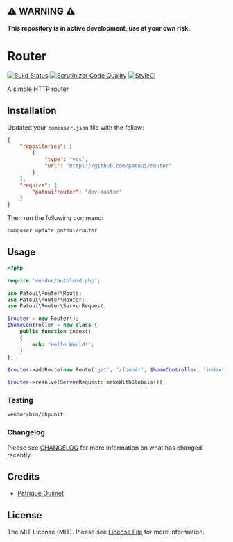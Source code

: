 ## ⚠️ WARNING ⚠️

**This repository is in active development, use at your own risk.**

# Router

[![Build Status](https://img.shields.io/travis/patoui/router/master.svg?style=flat-square)](https://travis-ci.org/patoui/router)
[![Scrutinizer Code Quality](https://scrutinizer-ci.com/g/patoui/router/badges/quality-score.png?b=master)](https://scrutinizer-ci.com/g/patoui/router/?branch=master)
[![StyleCI](https://github.styleci.io/repos/222272762/shield?branch=master)](https://github.styleci.io/repos/222272762)


A simple HTTP router

## Installation

Updated your `composer.json` file with the follow:

```json
{
    "repositories": [
        {
            "type": "vcs",
            "url": "https://github.com/patoui/router"
        }
    ],
    "require": {
        "patoui/router": "dev-master"
    }
}
```

Then run the following command:

```bash
composer update patoui/router
```

## Usage

```php
<?php

require 'vendor/autoload.php';

use Patoui\Router\Route;
use Patoui\Router\Router;
use Patoui\Router\ServerRequest;

$router = new Router();
$homeController = new class {
    public function index()
    {
        echo 'Hello World!';
    }
};

$router->addRoute(new Route('get', '/foobar', $homeController, 'index'));

$router->resolve(ServerRequest::makeWithGlobals());
```

### Testing

``` bash
vendor/bin/phpunit
```

### Changelog

Please see [CHANGELOG](CHANGELOG.md) for more information on what has changed recently.

## Credits

- [Patrique Ouimet](https://github.com/patoui)

## License

The MIT License (MIT). Please see [License File](LICENSE.md) for more information.
